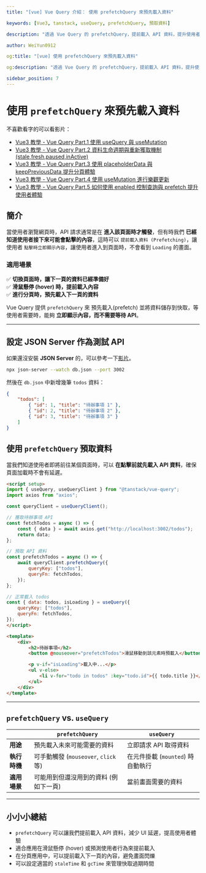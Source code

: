 ```yaml
---
title: "[vue] Vue Query 介紹： 使用 prefetchQuery 來預先載入資料"

keywords: [Vue3, tanstack, useQuery, prefetchQuery, 預取資料]

description: "透過 Vue Query 的 prefetchQuery，提前載入 API 資料，提升使用者體驗"

author: WeiYun0912

og:title: "[vue] 使用 prefetchQuery 來預先載入資料"

og:description: "透過 Vue Query 的 prefetchQuery，提前載入 API 資料，提升使用者體驗"

sidebar_position: 7
---
```


# 使用 `prefetchQuery` 來預先載入資料

不喜歡看字的可以看影片：

-   [Vue3 教學 - Vue Query Part.1 使用 useQuery 與 useMutation](https://www.youtube.com/watch?v=7MDI54nlEbc)
-   [Vue3 教學 - Vue Query Part.2 資料生命週期與重新獲取機制 (stale,fresh,paused,inActive)](https://www.youtube.com/watch?v=pxHSArLEvgs)
-   [Vue3 教學 - Vue Query Part.3 使用 placeholderData 與 keepPreviousData 提升分頁體驗](https://www.youtube.com/watch?v=skJWxXDljS0)
-   [Vue3 教學 - Vue Query Part.4 使用 useMutation 進行樂觀更新](https://www.youtube.com/watch?v=I-qGvLln-pg)
-   [Vue3 教學 - Vue Query Part.5 如何使用 enabled 控制查詢與 prefetch 提升使用者體驗](https://www.youtube.com/watch?v=8TpZAL-E6gs)

## **簡介**

當使用者瀏覽網頁時，API 請求通常是在 **進入該頁面時才觸發**，但有時我們 **已經知道使用者接下來可能會點擊的內容**，這時可以 `提前載入資料 (Prefetching)`，讓使用者 `點擊時立即顯示內容`，讓使用者進入到頁面時，不會看到 `Loading` 的畫面。

### **適用場景**

✅ **切換頁面時，讓下一頁的資料已經準備好**  
✅ **滑鼠懸停 (hover) 時，提前載入內容**  
✅ **進行分頁時，預先載入下一頁的資料**

Vue Query 提供 `prefetchQuery` 來 預先載入(prefetch) 並將資料儲存到快取，等使用者需要時，能夠 **立即顯示內容，而不需要等待 API**。

---

## **設定 JSON Server 作為測試 API**

如果還沒安裝 **JSON Server** 的，可以參考一下[影片](https://youtu.be/7MDI54nlEbc?si=KlXJvV4NCLtZkPJa&t=135)。

```bash
npx json-server --watch db.json --port 3002
```

然後在 `db.json` 中新增幾筆 `todos` 資料：

```json
{
    "todos": [
        { "id": 1, "title": "待辦事項 1" },
        { "id": 2, "title": "待辦事項 2" },
        { "id": 3, "title": "待辦事項 3" }
    ]
}
```

## **使用 `prefetchQuery` 預取資料**

當我們知道使用者即將前往某個頁面時，可以 **在點擊前就先載入 API 資料**，確保頁面加載時不會有延遲。

<!-- prettier-ignore -->
```html title='App.vue' showLineNumbers
<script setup>
import { useQuery, useQueryClient } from "@tanstack/vue-query";
import axios from "axios";

const queryClient = useQueryClient();

// 獲取待辦事項 API
const fetchTodos = async () => {
    const { data } = await axios.get("http://localhost:3002/todos");
    return data;
};

// 預取 API 資料
const prefetchTodos = async () => {
    await queryClient.prefetchQuery({
        queryKey: ["todos"],
        queryFn: fetchTodos,
    });
};

// 正常載入 todos
const { data: todos, isLoading } = useQuery({
    queryKey: ["todos"],
    queryFn: fetchTodos,
});
</script>

<template>
    <div>
        <h2>待辦事項</h2>
        <button @mouseover="prefetchTodos">滑鼠移動到該元素時預載入</button>

        <p v-if="isLoading">載入中...</p>
        <ul v-else>
            <li v-for="todo in todos" :key="todo.id">{{ todo.title }}</li>
        </ul>
    </div>
</template>
```

---

## **`prefetchQuery` vs. `useQuery`**

|              | `prefetchQuery`                       | `useQuery`                        |
| ------------ | ------------------------------------- | --------------------------------- |
| **用途**     | 預先載入未來可能需要的資料            | 立即請求 API 取得資料             |
| **執行時機** | 可手動觸發 (`mouseover`, `click` 等)  | 在元件掛載 (`mounted`) 時自動執行 |
| **適用場景** | 可能用到但還沒用到的資料 (例如下一頁) | 當前畫面需要的資料                |

---

## **小小小總結**

-   `prefetchQuery` 可以讓我們提前載入 API 資料，減少 UI 延遲，提高使用者體驗
-   適合應用在滑鼠懸停 (hover) 或預測使用者行為來提前載入
-   在分頁應用中，可以提前載入下一頁的內容，避免畫面閃爍
-   可以設定適當的 `staleTime` 和 `gcTime` 來管理快取過期時間
